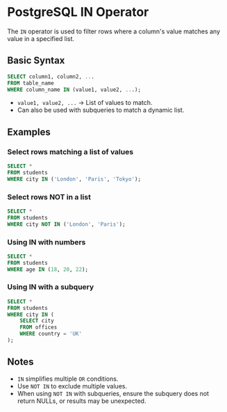 


# PostgreSQL IN Operator

The `IN` operator is used to filter rows where a column's value matches any value in a specified list.

## Basic Syntax
```sql
SELECT column1, column2, ...
FROM table_name
WHERE column_name IN (value1, value2, ...);
```

- `value1, value2, ...` → List of values to match.
- Can also be used with subqueries to match a dynamic list.

## Examples

### Select rows matching a list of values
```sql
SELECT *
FROM students
WHERE city IN ('London', 'Paris', 'Tokyo');
```

### Select rows NOT in a list
```sql
SELECT *
FROM students
WHERE city NOT IN ('London', 'Paris');
```

### Using IN with numbers
```sql
SELECT *
FROM students
WHERE age IN (18, 20, 22);
```

### Using IN with a subquery
```sql
SELECT *
FROM students
WHERE city IN (
    SELECT city
    FROM offices
    WHERE country = 'UK'
);
```

## Notes
- `IN` simplifies multiple `OR` conditions.
- Use `NOT IN` to exclude multiple values.
- When using `NOT IN` with subqueries, ensure the subquery does not return NULLs, or results may be unexpected.
